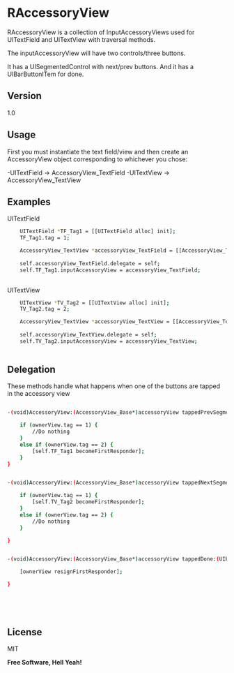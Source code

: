 RAccessoryView
=========

RAccessoryView is a collection of InputAccessoryViews used for UITextField and UITextView with traversal methods.

The inputAccessoryView will have two controls/three buttons.

It has a UISegmentedControl with next/prev buttons.
And it has a UIBarButtonITem for done.

Version
----

1.0



Usage
--------------

First you must instantiate the text field/view and then create an AccessoryView object corresponding to whichever you chose:

-UITextField -> AccessoryView_TextField
-UITextView  -> AccessoryView_TextView

Examples
--------------
UITextField
```sh
    UITextField *TF_Tag1 = [[UITextField alloc] init];
    TF_Tag1.tag = 1;

    AccessoryView_TextView *accessoryView_TextField = [[AccessoryView_TextField alloc] initWithTextField:TF_Tag1 andOptions:AVButtonOptionsIter];
    
    self.accessoryView_TextField.delegate = self;
    self.TF_Tag1.inputAccessoryView = accessoryView_TextField;
    
```

UITextView
```sh
    UITextView *TV_Tag2 = [[UITextView alloc] init];
    TV_Tag2.tag = 2;

    AccessoryView_TextView *accessoryView_TextView = [[AccessoryView_TextView alloc] initWithTextView:TV_Tag2 andOptions:AVButtonOptionsIter];
    
    self.accessoryView_TextView.delegate = self;
    self.TV_Tag2.inputAccessoryView = accessoryView_TextView;
    
```

Delegation
--------------

These methods handle what happens when one of the buttons are tapped in the accessory view

```sh

-(void)AccessoryView:(AccessoryView_Base*)accessoryView tappedPrevSegmentedControl:(UISegmentedControl*)segCtl fromView:(UIView*)ownerView {

    if (ownerView.tag == 1) {
        //Do nothing
    }
    else if (ownerView.tag == 2) {
        [self.TF_Tag1 becomeFirstResponder];
    }
}


-(void)AccessoryView:(AccessoryView_Base*)accessoryView tappedNextSegmentedControl:(UISegmentedControl*)segCtl fromView:(UIView*)ownerView {

    if (ownerView.tag == 1) {
        [self.TV_Tag2 becomeFirstResponder];
    }
    else if (ownerView.tag == 2) {
        //Do nothing
    }

}


-(void)AccessoryView:(AccessoryView_Base*)accessoryView tappedDone:(UIBarButtonItem*)btnDone fromView:(UIView*)ownerView {

    [ownerView resignFirstResponder];

}
    
    
    
    
```




License
----

MIT

**Free Software, Hell Yeah!**

